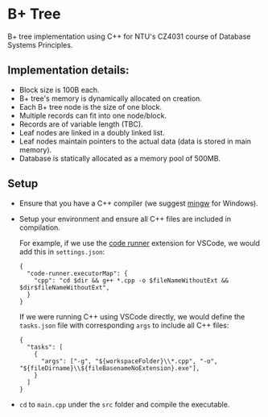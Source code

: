 # B+ Tree

B+ tree implementation using C++ for NTU's CZ4031 course of Database Systems Principles.

## Implementation details:

- Block size is 100B each.
- B+ tree's memory is dynamically allocated on creation.
- Each B+ tree node is the size of one block.
- Multiple records can fit into one node/block.
- Records are of variable length (TBC).
- Leaf nodes are linked in a doubly linked list.
- Leaf nodes maintain pointers to the actual data (data is stored in main memory).
- Database is statically allocated as a memory pool of 500MB.

## Setup

- Ensure that you have a C++ compiler (we suggest [mingw](https://sourceforge.net/projects/mingw-w64/) for Windows).
- Setup your environment and ensure all C++ files are included in compilation.

  For example, if we use the [code runner](https://marketplace.visualstudio.com/items?itemName=formulahendry.code-runner) extension for VSCode, we would add this in `settings.json`:

  ```
  {
    "code-runner.executorMap": {
      "cpp": "cd $dir && g++ *.cpp -o $fileNameWithoutExt && $dir$fileNameWithoutExt",
    }
  }
  ```

  If we were running C++ using VSCode directly, we would define the `tasks.json` file with corresponding `args` to include all C++ files:

  ```
  {
    "tasks": [
      {
        "args": ["-g", "${workspaceFolder}\\*.cpp", "-o", "${fileDirname}\\${fileBasenameNoExtension}.exe"],
      }
    ]
  }
  ```

- `cd` to `main.cpp` under the `src` folder and compile the executable.
